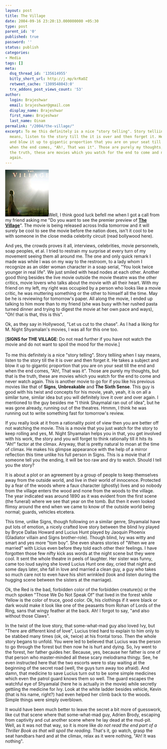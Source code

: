 ```yaml
---
layout: post
title: The Village
date: 2004-09-16 23:20:13.000000000 +05:30
type: post
parent_id: '0'
published: true
password: ''
status: publish
categories:
- Media
tags: []
meta:
  dsq_thread_id: '135614955'
  bitly_short_url: http://j.mp/krRaOZ
  retweet_cache: '1309548043:0'
  trx_addons_post_views_count: '53'
author:
  login: Brajeshwar
  email: brajeshwar@gmail.com
  display_name: Brajeshwar
  first_name: Brajeshwar
  last_name: Oinam
permalink: "/2004/the-village/"
excerpt: To me this definitely is a nice "story telling". Story telliing when I say
  means, listen to the story till the it is over and then forget it. He takes a subject
  and blow it up to gigantic proportion that you are on your seat till the end and
  when the end comes, "Ah!, That was it". Those are purely my thoughts, but that is
  the truth, these are movies which you watch for the end to come and never watch
  again.
---
```

<p><a href="http://thevillage.movies.go.com/"><img src="/static/2004/09/thevillage.jpg" alt="The Village" /></a>Well, I think good luck befell me when I got a call from my friend asking me "Do you want to see the premier preview of <strong><a href="http://thevillage.movies.go.com/" title="The Village, Movie">The Village</a></strong>". The movie is being released across India tomorrow and it will surely be cool to see the movie before the nation does, isn't it cool to be with someone in the close media celebrity circuit (read bollywood here).</p>
<p>And yes, the crowds proves it all, interviews, celebrities, movie personnels, soap peoples, et al. I tried to restrain my surprise at every turn of my movement seeing them all around me. The one and only quick remark I made was while I was on my way to the restroom, to a lady whom I recognize as an older woman character in a soap serial, "You look twice younger in real life". We just smiled with head nodes at each other. Another good thing besides the live movie outside the movie theatre was the other critics, movie lovers who talks about the movie with all their heart. With my friend on my left, my right was occupied by a person who looks like a movie critic, he was muttering something or the other to himself all the time. May be he is reviewing for tomorrow's paper. All along the movie, I ended up talking to him more than to my friend (she was busy with her rushed pasta turned dinner and trying to digest the movie at her own pace and ways), "Oh! that is that, this is this".</p>
<p>Ok, as they say in Hollywood, "Let us cut to the chase". As I had a liking for M. Night Shyamalan's movies, I was all for this one too.</p>
<p><span class="codeRed">[<strong>SIGNS for THE VILLAGE</strong>: Do not read further if you have not watch the movie and do not want to spoil the mood for the movie.]</span><br />
<br />
To me this definitely is a nice "story telling". Story telliing when I say means, listen to the story till the it is over and then forget it. He takes a subject and blow it up to gigantic proportion that you are on your seat till the end and when the end comes, "Ah!, That was it". Those are purely my thoughts, but that is the truth, these are movies which you watch for the end to come and never watch again. This is another movie to go for if you like his previous movies like that of <strong>Signs</strong>, <strong>Unbreakable</strong> and <strong>The Sixth Sense</strong>. This guy is good with his twist and concepts for his movie, yeah, yeah, it is on all a similar tune, similar idea but you will definitely love it over and over again. I mentioned to the guy besides me "I think Shaymalal ran out of idea", but he was gone already, running out of the theatres. Hmmm, I think he was running out to write something fast for tomorrow's review.</p>
<p>If you really look at it from a rationality point of view then you are better off not watching the movie. This is a movie that you just watch for the story to keep rolling and yes, M. Night Shyamalan helps you in that, you get involved with his work, the story and you will forget to think rationally till it hits its "Ah!" factor at the climax. Anyway, that is pretty natural to moan at the time of climax. He makes his glimpse appearance with the help of a mirror reflection this time unlike his full person in Signs. This is a movie that if someone tell you the ending, it will be too raw and dry to watch. Should I tell you the story?</p>
<p>It is about a plot or an agreement by a group of people to keep themselves away from the outside world, and live in their world of innocence. Protected by a fear of the woods where a faux character (ghostly) lives and so nobody from the village enters the wood and none from the woods to the village. The year indicated was around 1890 as it was evident from the first scene (the funeral) where we see that year on the tomb. But then it even looked flimsy around the end when we came to know of the outside world being normal; guards, vehicles etcetera.</p>
<p>This time, unlike Signs, though following on a similar genre, Shyamalal have put lots of emotion, a nicely crafted love story between the blind Ivy played by Bryce Dallas Howard and Lucius Hunt played by Jaoquin Phoenix (Gladiator villain and Signs brother-role). Though blind, Ivy was witty and smart and yes more "tom boy". She even shares stories of "When we are married" with Licius even before they told each other their feelings. I have forgotten those few nifty kick ass words at the night scene but they were cool. It sent the whole theatre in peels of laughter. Her sister was funny, came too loud saying she loved Lucius Hunt one day, cried that night and some days later, she fall in love and married a clean guy, a guy who takes so much care not to even have his shirt wrinkled (look and listen during the hugging scene between the sisters at the marriage).</p>
<p>Ok, the Red is the bad, forbidden color of the forbidden creature(s) or the much spoken "Those We Do Not Speak Of" that lived in the forest while Yellow is the color of truce, good color. Ok, his clothings if it were black or dark would make it look like one of the peasants from Rohan of Lords of the Ring, sans that wingy feather at the back. Ah! I forgot to say, "and also without those Claws".</p>
<p>In the twist of the love story, that some-what-mad guy also loved Ivy, but "There are different kind of love", Lucius tried hard to explain to him only to be stabbed many times (ok, ok, twice) at his frontal torso. Then the whole story begans to unfold. You were led to believed that Lucius was the person to go through the forest but then now he is hurt and dying. So, Ivy went to the forest, her father guides her. Because, yes, because her father is one of that person who master-minded all these scary melodrama thingy. See, he even instructed here that the two escorts were to stay waiting at the beginning of the secret road (well, the guys turn away too afraid). And damn, that medicine to save Lucius turn out to be some simple medicines which even the patrol guard knows them so well. The guard escapes the watchful eye of Shyamalal (here he is actually in the movie) while secretly gettiing the medicine for Ivy. Look at the white ladder besides vehicle, Kevin (that is his name, right?) had even helped her climb back to the woods. Simple things were simply overblown.</p>
<p>It would have been much better to leave the secret a bit more of guesswork, like cut that scene where that some-what-mad guy, Adrien Brody, escaping from captivity and cut another scene where he lay dead at the mud-pit. Well, as it was not that way, so it is more like <em>do not read the end part of a Thriller Book as that will spoil the reading</em>. That's it, go watch, grasp the seat handbars hard and at the climax, relax as it were nothing, "Ah! It was nothing".</p>
